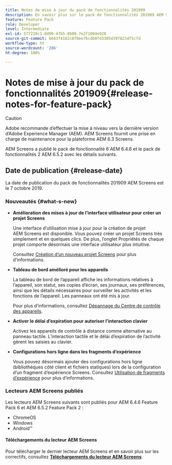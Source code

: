 ```yaml
---
title: Notes de mise à jour du pack de fonctionnalités 201909
description: En savoir plus sur le pack de fonctionnalités 201909 AEM Screens, publié le 31 juillet 2019.
feature: Feature Pack
role: Developer
level: Intermediate
exl-id: 577228c1-8d90-47b5-8600-7e2f1004e928
source-git-commit: 6643f4162c8f0ee7bcdb0fd3305d3978234f5cfd
workflow-type: ht
source-wordcount: '286'
ht-degree: 100%

---
```


# Notes de mise à jour du pack de fonctionnalités 201909{#release-notes-for-feature-pack}

>[!CAUTION]
>
>Adobe recommande d’effectuer la mise à niveau vers la dernière version d’Adobe Experience Manager (AEM). AEM Screens fournit une prise en charge de maintenance pour la plateforme AEM 6.3 Screens.

AEM Screens a publié le pack de fonctionnalité 6 AEM 6.4.6 et le pack de fonctionnalités 2 AEM 6.5.2 avec les détails suivants.

## Date de publication {#release-date}

La date de publication du pack de fonctionnalités 201909 AEM Screens est le 7 octobre 2019.

### Nouveautés {#what-s-new}

* **Amélioration des mises à jour de l’interface utilisateur pour créer un projet Screens**

  Une interface d’utilisation mise à jour pour la création de projet AEM Screens est disponible. Vous pouvez créer un projet Screens très simplement et en quelques clics. De plus, l’onglet Propriétés de chaque projet comporte désormais une interface utilisateur plus intuitive.

  Consultez [Création d’un nouveau projet Screens](creating-a-screens-project.md) pour plus d’informations.

* **Tableau de bord amélioré pour les appareils**

  La tableau de bord de l’appareil affiche les informations relatives à l’appareil, son statut, ses copies d’écran, ses journaux, ses préférences, ainsi que les détails nécessaires pour surveiller les activités et les fonctions de l’appareil. Les panneaux ont été mis à jour.

  Pour plus d’informations, consultez [Dépannage du Centre de contrôle des appareils](monitoring-screens.md).

* **Activer le délai d’expiration pour autoriser l’interaction clavier**

  Activez les appareils de contrôle à distance comme alternative au panneau tactile. L’interaction tactile et le délai d’expiration de l’activité gèrent les saisies au clavier.

* **Configurations hors ligne dans les fragments d’expérience**

  Vous pouvez désormais ajouter des configurations hors ligne (bibliothèques côté client et fichiers statiques) lors de la configuration d’un fragment d’expérience Screens.
Consultez [Utilisation de fragments d’expérience](experience-fragments-in-screens.md) pour plus d’informations.

### Lecteurs AEM Screens publiés

Les lecteurs AEM Screens suivants sont publiés pour AEM 6.4.6 Feature Pack 6 et AEM 6.5.2 Feature Pack 2 :

* ChromeOS
* Windows
* Android™

#### Téléchargements du lecteur AEM Screens

Pour télécharger le dernier lecteur AEM Screens et en savoir plus sur les correctifs, consultez [**Téléchargements du lecteur AEM Screens**](https://download.macromedia.com/screens/).
